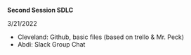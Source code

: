 **Second Session SDLC**

3/21/2022
- Cleveland: Github, basic files (based on trello & Mr. Peck)
- Abdi: Slack Group Chat 

